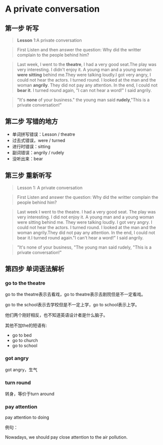 # A private conversation

## 第一步 听写
> **Lesson** 1:A private conversation

> First Listen and then answer the question:
Why did the writter complain to the people behind him?

> Last week, I went to the **theatre**, I had a very good seat.The play was very interesting. I didn't enjoy it.
A young man and a young woman **were** **sitting** behind me.They were talking loudly.I got very angry, I could not hear the actors.
I turned round. I looked at the man and the woman **angrily**.
They did not pay any attention.
In the end, I could not **bear it**.
I turned round again, "I can not hear a word!" I said angrily.

> "It's **none** of your business." the young man said **rudely**,"This is a private conversation!"

## 第二步 写错的地方
* 单词拼写错误：Lesson / theatre 
* 过去式错误，were / turned
* 进行时错误：sitting
* 副词错误：angrily / rudely
* 没听出来：bear

## 第三步 重新听写
> Lesson 1: A private conversation

> First Listen and answer the question: Why did the writter complain the people behind him?

> Last week I went to the theatre. I had a very good seat. The play was very interesting. I did not enjoy it. A young man and a young woman were sitting behind me. They were talking loudly. I got very angry. I could not hear the actors. I turned round. I looked at the man and the woman angrily.They did not pay any attention. In the end, I could not bear it.I turned round again."I can't hear a word!" I said angrily.

> "It's none of your business, "The young man said rudely, "This is a private conversation!"

## 第四步 单词语法解析
### go to the theatre
go to the theatre表示去看戏，go to theatre表示去剧院但是不一定看戏。

go to the school表示去学校但是不一定上学，go to school表示上学。

他们两个刚好相反，也不知道英语设计者是什么脑子。

其他不加the的短语有:
* go to bed
* go to church
* go to school

### got angry
got angry，生气

### turn round
转身，等价于turn around

### pay attention
pay attention to doing

例句：

Nowadays, we should pay close attention to the air pollution.

